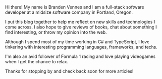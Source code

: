 Hi there! My name is Branden Vennes and I am a full-stack software developer at a midsize software company in Portland, Oregon.

I put this blog together to help me reflect on new skills and technologies I come across. I also hope to give reviews of books, chat about something I find interesting, or throw my opinion into the web.

Although I spend most of my time working in C# and TypeScript, I love tinkering with interesting programming languages, frameworks, and techs.

I'm also an avid follower of Formula 1 racing and love playing videogames when I get the chance to relax.

Thanks for stopping by and check back soon for more articles!
